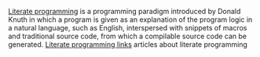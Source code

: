 
[Literate programming](http://www.literateprogramming.com/)
is a programming paradigm introduced by Donald Knuth in which a program is given as an explanation of the program logic in a natural language, such as English, interspersed with snippets of macros and traditional source code, from which a compilable source code can be generated.
[Literate programming links](http://www.literateprogramming.com/links.html)
articles about literate programming
